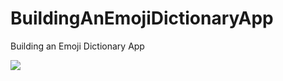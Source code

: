 # BuildingAnEmojiDictionaryApp
Building an Emoji Dictionary App
<p align="left">
<img src="https://github.com/carlos-santiago-2017/BuildingAnEmojiDictionaryApp/blob/master/1.png">
</p>


